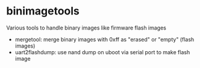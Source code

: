 # binimagetools
Various tools to handle binary images like firmware flash images

- mergetool: merge binary images with 0xff as "erased" or "empty" (flash images) 
- uart2flashdump: use nand dump on uboot via serial port to make flash image
